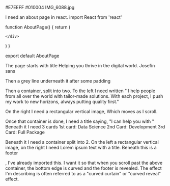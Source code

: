 #E7EEFF
#010004
IMG_6088.jpg 

I need an about page in react.
import React from 'react'

function AboutPage() {
  return (
    <div>
      
    </div>
  )
}

export default AboutPage

The page starts with title Helping you thrive
in the digital world. Josefin sans

Then a grey line underneath it after some padding

Then a container, split into two.
To the left I need written 
" I help people from all over the world with tailor-made solutions. With each project, I push my work to new horizons, always putting quality first."

On the right I need a rectangular vertical image, Which moves as I scroll.

Once that container is done, 
I need a title saying, "I can help you with "
Beneath it I need 
3 cards
1st card: Data Science
2nd Card: Development
3rd Card: Full Package

Beneath it 
I need a container split into 2.
On the left a rectangular vertical image, on the right I need Lorem ipsum text with a title. 
Beneath this is a footer <Footer/>, I've already imported this. I want it so that when you scroll past the above container, the bottom edge is curved and the footer is revealed.
The effect I'm describing is often referred to as a "curved curtain" or "curved reveal" effect.



